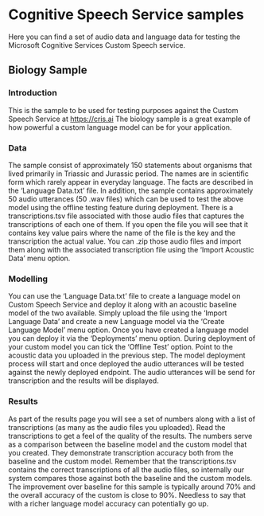 ﻿
# Cognitive Speech Service samples

Here you can find a set of audio data and language data for testing the Microsoft Cognitive Services Custom Speech service.

## Biology Sample

### Introduction

This is the sample to be used for testing purposes against the Custom Speech Service at https://cris.ai The biology sample is a great example of how powerful a custom language model can be for your application. 

### Data

The sample consist of approximately 150 statements about organisms that lived primarily in Triassic and Jurassic period. The names are in scientific form which rarely appear in everyday language. The facts are described in the ‘Language Data.txt’ file.
In addition, the sample contains approximately 50 audio utterances (50 .wav files) which can be used to test the above model using the offline testing feature during deployment. There is a transcriptions.tsv file associated with those audio files that captures the transcriptions of each one of them. If you open the file you will see that it contains key value pairs where the name of the file is the key and the transcription the actual value. You can .zip those audio files and import them along with the associated transcription file using the ‘Import Acoustic Data’ menu option.

### Modelling

You can use the ‘Language Data.txt’ file to create a language model on Custom Speech Service and deploy it along with an acoustic baseline model of the two available. Simply upload the file using the ‘Import Language Data’ and create a new Language model via the ‘Create Language Model’ menu option.
Once you have created a language model you can deploy it via the ‘Deployments’ menu option.
During deployment of your custom model you can tick the ‘Offline Test’ option. Point to the acoustic data you uploaded in the previous step. The model deployment process will start and once deployed the audio utterances will be tested against the newly deployed endpoint. The audio utterances will be send for transcription and the results will be displayed. 

### Results

As part of the results page you will see a set of numbers along with a list of transcriptions (as many as the audio files you uploaded). Read the transcriptions to get a feel of the quality of the results. The numbers serve as a comparison between the baseline model and the custom model that you created. They demonstrate transcription accuracy both from the baseline and the custom model. Remember that the transcriptions.tsv contains the correct transcriptions of all the audio files, so internally our system compares those against both the baseline and the custom models. The improvement over baseline for this sample is typically around 70% and the overall accuracy of the custom is close to 90%. Needless to say that with a richer language model accuracy can potentially go up.
